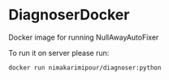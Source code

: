 # DiagnoserDocker
Docker image for running NullAwayAutoFixer

To run it on server please run:

```
docker run nimakarimipour/diagnoser:python
```